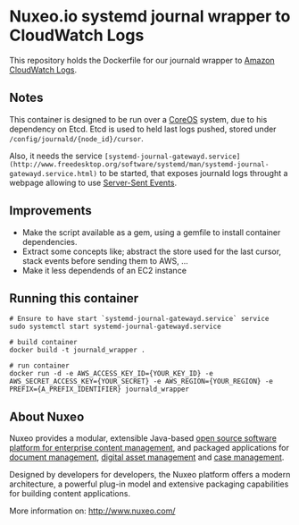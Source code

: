 Nuxeo.io systemd journal wrapper to CloudWatch Logs
===================================================

This repository holds the Dockerfile for our journald wrapper to [Amazon CloudWatch Logs](http://aws.amazon.com/about-aws/whats-new/2014/07/10/introducing-amazon-cloudwatch-logs/).

Notes
-----

This container is designed to be run over a [CoreOS](https://coreos.com/) system, due to his dependency on Etcd. Etcd is used to held last logs pushed, stored under `/config/journald/{node_id}/cursor`.

Also, it needs the service `[systemd-journal-gatewayd.service](http://www.freedesktop.org/software/systemd/man/systemd-journal-gatewayd.service.html)` to be started, that exposes journald logs throught a webpage allowing to use [Server-Sent Events](https://developer.mozilla.org/en-US/docs/Server-sent_events/Using_server-sent_events).

Improvements
-----------

 - Make the script available as a gem, using a gemfile to install container dependencies.
 - Extract some concepts like; abstract the store used for the last cursor, stack events before sending them to AWS, ...
 - Make it less dependends of an EC2 instance

Running this container
----------------------

    # Ensure to have start `systemd-journal-gatewayd.service` service
    sudo systemctl start systemd-journal-gatewayd.service

    # build container
    docker build -t journald_wrapper .

    # run container
    docker run -d -e AWS_ACCESS_KEY_ID={YOUR_KEY_ID} -e AWS_SECRET_ACCESS_KEY={YOUR_SECRET} -e AWS_REGION={YOUR_REGION} -e PREFIX={A_PREFIX_IDENTIFIER} journald_wrapper

About Nuxeo
-----------

Nuxeo provides a modular, extensible Java-based
[open source software platform for enterprise content management](http://www.nuxeo.com/en/products/ep),
and packaged applications for [document management](http://www.nuxeo.com/en/products/document-management),
[digital asset management](http://www.nuxeo.com/en/products/dam) and
[case management](http://www.nuxeo.com/en/products/case-management).

Designed by developers for developers, the Nuxeo platform offers a modern
architecture, a powerful plug-in model and extensive packaging
capabilities for building content applications.

More information on: <http://www.nuxeo.com/>
